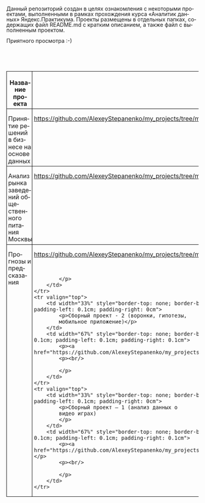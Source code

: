 <!DOCTYPE HTML PUBLIC "-//W3C//DTD HTML 4.0 Transitional//EN">
<html>
<head>
	<meta http-equiv="content-type" content="text/html; charset=utf-8"/>
	<title></title>
	<meta name="generator" content="LibreOffice 6.0.7.3 (Linux)"/>
	<meta name="created" content="2020-06-28T20:49:53.726808343"/>
	<meta name="changed" content="2020-06-28T21:30:47.024129133"/>
	<style type="text/css">
		@page { margin: 2cm }
		p { margin-bottom: 0.25cm; line-height: 115% }
		td p { margin-bottom: 0cm }
		a:link { so-language: zxx }
	</style>
</head>
<body lang="ru-RU" dir="ltr">
<p style="margin-bottom: 0cm; line-height: 100%">Данный
репозиторий создан в целях ознакомления
с некоторыми проектами, выполненными
в рамках прохождения курса «Аналитик
данных» Яндекс.Практикума. Проекты
размещены в отдельных папках, содержащих
файл README.md с кратким описанием, а также
файл с выполненным проектом. 
</p>
<p style="margin-bottom: 0cm; line-height: 100%">Приятного
просмотра :-)</p>
<p style="margin-bottom: 0cm; line-height: 100%"><br/>

</p>
<p style="margin-bottom: 0cm; line-height: 100%"><br/>

</p>
<table width="100%" cellpadding="4" cellspacing="0">
	<col width="85*">
	<col width="171*">
	<tr valign="top">
		<td width="33%" style="border-top: 1px solid #000000; border-bottom: 1px solid #000000; border-left: 1px solid #000000; border-right: none; padding-top: 0.1cm; padding-bottom: 0.1cm; padding-left: 0.1cm; padding-right: 0cm">
			<p align="center"><b>Название проекта</b></p>
		</td>
		<td width="67%" style="border: 1px solid #000000; padding: 0.1cm">
			<p align="center"><b>Ссылка</b></p>
		</td>
	</tr>
	<tr valign="top">
		<td width="33%" style="border-top: none; border-bottom: 1px solid #000000; border-left: 1px solid #000000; border-right: none; padding-top: 0cm; padding-bottom: 0.1cm; padding-left: 0.1cm; padding-right: 0cm">
			<p>Принятие решений в бизнесе на основе
			данных</p>
		</td>
		<td width="67%" style="border-top: none; border-bottom: 1px solid #000000; border-left: 1px solid #000000; border-right: 1px solid #000000; padding-top: 0cm; padding-bottom: 0.1cm; padding-left: 0.1cm; padding-right: 0.1cm">
			<p><a href="https://github.com/AlexeyStepanenko/my_projects/tree/master/ab_testing_business_analysis">https://github.com/AlexeyStepanenko/my_projects/tree/master/ab_testing_business_analysis</a></p>
		</td>
	</tr>
	<tr valign="top">
		<td width="33%" style="border-top: none; border-bottom: 1px solid #000000; border-left: 1px solid #000000; border-right: none; padding-top: 0cm; padding-bottom: 0.1cm; padding-left: 0.1cm; padding-right: 0cm">
			<p>Анализ рынка заведений общественного
			питания Москвы</p>
		</td>
		<td width="67%" style="border-top: none; border-bottom: 1px solid #000000; border-left: 1px solid #000000; border-right: 1px solid #000000; padding-top: 0cm; padding-bottom: 0.1cm; padding-left: 0.1cm; padding-right: 0.1cm">
			<p><a href="https://github.com/AlexeyStepanenko/my_projects/tree/master/fast_food_and_restaurants">https://github.com/AlexeyStepanenko/my_projects/tree/master/fast_food_and_restaurants</a></p>
		</td>
	</tr>
	<tr valign="top">
		<td width="33%" style="border-top: none; border-bottom: 1px solid #000000; border-left: 1px solid #000000; border-right: none; padding-top: 0cm; padding-bottom: 0.1cm; padding-left: 0.1cm; padding-right: 0cm">
			<p>Прогнозы и предсказания</p>
		</td>
		<td width="67%" style="border-top: none; border-bottom: 1px solid #000000; border-left: 1px solid #000000; border-right: 1px solid #000000; padding-top: 0cm; padding-bottom: 0.1cm; padding-left: 0.1cm; padding-right: 0.1cm">
			<p><a href="https://github.com/AlexeyStepanenko/my_projects/tree/master/machine_learning_forecasting">https://github.com/AlexeyStepanenko/my_projects/tree/master/machine_learning_forecasting</a></p>
			<p><br/>

			</p>
		</td>
	</tr>
	<tr valign="top">
		<td width="33%" style="border-top: none; border-bottom: 1px solid #000000; border-left: 1px solid #000000; border-right: none; padding-top: 0cm; padding-bottom: 0.1cm; padding-left: 0.1cm; padding-right: 0cm">
			<p>Сборный проект - 2 (воронки, гипотезы,
			мобильное приложение)</p>
		</td>
		<td width="67%" style="border-top: none; border-bottom: 1px solid #000000; border-left: 1px solid #000000; border-right: 1px solid #000000; padding-top: 0cm; padding-bottom: 0.1cm; padding-left: 0.1cm; padding-right: 0.1cm">
			<p><a href="https://github.com/AlexeyStepanenko/my_projects/tree/master/mobile_app_analysis">https://github.com/AlexeyStepanenko/my_projects/tree/master/mobile_app_analysis</a></p>
			<p><br/>

			</p>
		</td>
	</tr>
	<tr valign="top">
		<td width="33%" style="border-top: none; border-bottom: 1px solid #000000; border-left: 1px solid #000000; border-right: none; padding-top: 0cm; padding-bottom: 0.1cm; padding-left: 0.1cm; padding-right: 0cm">
			<p>Сборный проект — 1 (анализ данных о
			видео играх) 
			</p>
		</td>
		<td width="67%" style="border-top: none; border-bottom: 1px solid #000000; border-left: 1px solid #000000; border-right: 1px solid #000000; padding-top: 0cm; padding-bottom: 0.1cm; padding-left: 0.1cm; padding-right: 0.1cm">
			<p><a href="https://github.com/AlexeyStepanenko/my_projects/tree/master/video_games_history_data">https://github.com/AlexeyStepanenko/my_projects/tree/master/video_games_history_data</a></p>
			<p><br/>

			</p>
		</td>
	</tr>
</table>
<p style="margin-bottom: 0cm; line-height: 100%"><br/>

</p>
</body>
</html>
